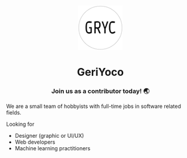 <p align="center">
  <img src="/media/gryc.png" width="120px"></img>
</p>

<h1 align="center">
  GeriYoco
</h1>

<h3 align="center">
  Join us as a contributor today! 🌏
</h3>

We are a small team of hobbyists with full-time jobs in software related fields.

Looking for
- Designer (graphic or UI/UX)
- Web developers
- Machine learning practitioners
